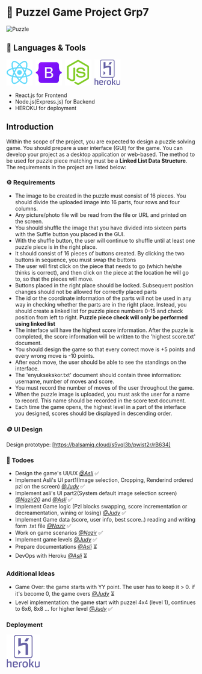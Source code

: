 # 🧩 Puzzel Game Project Grp7

<img src="https://github.com/nazir20/Puzzle-Game/blob/main/frontend/public/logo.png" title="Puzzle" alt="Puzzle" width="150" height="150"/>&nbsp;
## 🧰 Languages & Tools

<img src="https://github.com/devicons/devicon/blob/master/icons/react/react-original.svg" title="React.js" alt="React.js" width="70" height="70"/>&nbsp;
<img src="https://github.com/devicons/devicon/blob/master/icons/bootstrap/bootstrap-original.svg" title="Bootstrap" alt="Bootstrap" width="70" height="70"/>&nbsp;
<img src="https://github.com/devicons/devicon/blob/master/icons/nodejs/nodejs-original.svg" title="Node.js" alt="Node.js" width="70" height="70"/>&nbsp;
<img src="https://github.com/devicons/devicon/blob/master/icons/heroku/heroku-original-wordmark.svg" title="HEROKU" alt="HEROKU" width="70" height="70"/>&nbsp;
- React.js for Frontend
- Node.js(Express.js) for Backend
- HEROKU for deployment
## Introduction

Within the scope of the project, you are expected to design a puzzle solving game. You should prepare a user interface (GUI) for the game. You can develop your project as a desktop application or web-based. The method to be used for puzzle piece matching must be a <b>Linked List Data Structure</b>. The requirements in the project are listed below:

### ⚙️ Requirements

- The image to be created in the puzzle must consist of 16 pieces. You should divide the uploaded image into 16 parts, four rows and four columns.
- Any picture/photo file will be read from the file or URL and printed on the screen.
- You should shuffle the image that you have divided into sixteen parts with the Suffle button you placed in the GUI.
- With the shuffle button, the user will continue to shuffle until at least one puzzle piece is in the right place.
- It should consist of 16 pieces of buttons created. By clicking the two buttons in sequence, you must swap the buttons
- The user will first click on the piece that needs to go (which he/she thinks is correct), and then click on the piece at the location he will go to, so that the pieces will move.
- Buttons placed in the right place should be locked. Subsequent position changes should not be allowed for correctly placed parts
- The id or the coordinate information of the parts will not be used in any way in checking whether the parts are in the right place. Instead, you should create a linked list for puzzle piece numbers 0-15 and check position from left to right. <b>Puzzle piece check will only be performed using linked list</b>
- The interface will have the highest score information. After the puzzle is completed, the score information will be written to the 'highest score.txt' document.
- You should design the game so that every correct move is +5 points and every wrong move is -10 points.
- After each move, the user should be able to see the standings on the interface.
- The 'enyuksekskor.txt' document should contain three information: username, number of moves and score.
- You must record the number of moves of the user throughout the game.
- When the puzzle image is uploaded, you must ask the user for a name to record. This name should be recorded in the score text document.
- Each time the game opens, the highest level in a part of the interface you designed, scores should be displayed in descending order.


### 🪙 UI Design

Design prototype: [https://balsamiq.cloud/s5vql3b/pwist2r/rB634]

### 🔖 Todoes

- Design the game's UI/UX [*@Asli*](https://github.com/AsliBozkurt/) :white_check_mark:
- Implement Asli's UI part1(Image selection, Cropping, Renderind ordered pzl on the screen) [*@Judy*](https://github.com/Judy-Nkwama/) :white_check_mark:
- Implement asli's UI part2(System default image selection screen) [*@Nazir20*](https://github.com/nazir20/) and [*@Asli*](https://github.com/AsliBozkurt/) :white_check_mark:
- Implement Game logic (Pzl blocks swapping, score incrementation or decreamentation, wining or losing) [*@Judy*](https://github.com/Judy-Nkwama/) :white_check_mark:
- Implement Game data (score, user info, best score..) reading and writing form .txt file [*@Nazir*](https://github.com/nazir20/) :white_check_mark:
- Work on game scenarios [*@Nazir*](https://github.com/nazir20/) :white_check_mark:
- Implement game levels [*@Judy*](https://github.com/Judy-Nkwama/) :white_check_mark:
- Prepare documentations [*@Asli*](https://github.com/AsliBozkurt/) :hourglass_flowing_sand:
- DevOps with Heroku [*@Asli*](https://github.com/AsliBozkurt/) :hourglass_flowing_sand:

### Additional Ideas
- Game Over: the game starts with YY point. The user has to keep it > 0. if it's become 0, the game overs [*@Judy*](https://github.com/Judy-Nkwama/) :hourglass_flowing_sand:
- Level implementation: the game start with puzzel 4x4 (level 1), continues to 6x6, 8x8 ... for higher level [*@Judy*](https://github.com/Judy-Nkwama/) :white_check_mark:

### Deployment 

<img src="https://github.com/devicons/devicon/blob/master/icons/heroku/heroku-original-wordmark.svg" title="HEROKU" alt="HEROKU" width="90" height="90"/>&nbsp;



